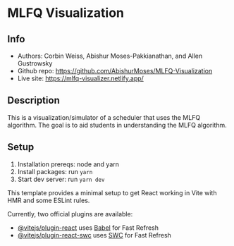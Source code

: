 
# MLFQ Visualization
## Info
- Authors: Corbin Weiss, Abishur Moses-Pakkianathan, and Allen Gustrowsky
- Github repo: https://github.com/AbishurMoses/MLFQ-Visualization 
- Live site: https://mlfq-visualizer.netlify.app/ 

## Description
This is a visualization/simulator of a scheduler that uses the MLFQ algorithm. The goal is to aid students in understanding the MLFQ algorithm. 

## Setup
1. Installation prereqs: node and yarn
2. Install packages: run `yarn`
3. Start dev server: run `yarn dev`



This template provides a minimal setup to get React working in Vite with HMR and some ESLint rules.

Currently, two official plugins are available:

- [@vitejs/plugin-react](https://github.com/vitejs/vite-plugin-react/blob/main/packages/plugin-react/README.md) uses [Babel](https://babeljs.io/) for Fast Refresh
- [@vitejs/plugin-react-swc](https://github.com/vitejs/vite-plugin-react-swc) uses [SWC](https://swc.rs/) for Fast Refresh
